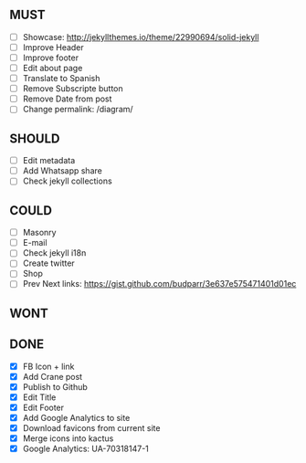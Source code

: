## MUST
- [ ] Showcase: http://jekyllthemes.io/theme/22990694/solid-jekyll
- [ ] Improve Header
- [ ] Improve footer
- [ ] Edit about page
- [ ] Translate to Spanish
- [ ] Remove Subscripte button
- [ ] Remove Date from post
- [ ] Change permalink: /diagram/

## SHOULD
- [ ] Edit metadata
- [ ] Add Whatsapp share
- [ ] Check jekyll collections

## COULD
- [ ] Masonry
- [ ] E-mail
- [ ] Check jekyll i18n
- [ ] Create twitter
- [ ] Shop
- [ ] Prev Next links: https://gist.github.com/budparr/3e637e575471401d01ec

## WONT

## DONE
- [X] FB Icon + link
- [X] Add Crane post
- [X] Publish to Github
- [X] Edit Title
- [X] Edit Footer
- [X] Add Google Analytics to site
- [X] Download favicons from current site
- [X] Merge icons into kactus
- [X] Google Analytics: UA-70318147-1
